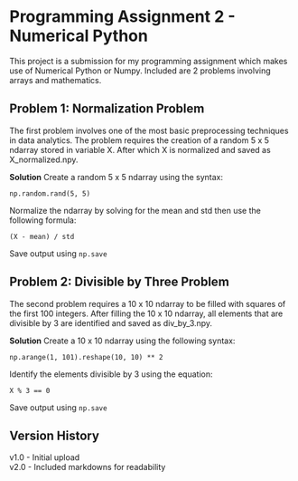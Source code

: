 
# Programming Assignment 2 - Numerical Python

This project is a submission for my programming assignment which makes use of Numerical Python or Numpy. Included are 2 problems involving arrays and mathematics. 

## Problem 1: Normalization Problem

The first problem involves one of the most basic preprocessing techniques in 
data analytics. The problem requires the creation of a random 5 x 5 ndarray stored in variable X. After which X is normalized and saved as X_normalized.npy.

**Solution**
Create a random 5 x 5 ndarray using the syntax:

`np.random.rand(5, 5)`

Normalize the ndarray by solving for the mean and std then use the following formula:

`(X - mean) / std`

Save output using `np.save`

## Problem 2: Divisible by Three Problem

The second problem requires a 10 x 10 ndarray to be filled with squares of the first 100 integers. After filling the 10 x 10 ndarray, all elements that are divisible by 3 are identified and saved as div_by_3.npy.

**Solution**
Create a 10 x 10 ndarray using the following syntax:

`np.arange(1, 101).reshape(10, 10) ** 2 `

Identify the elements divisible by 3 using the equation:

`X % 3 == 0`

Save output using `np.save`

## Version History

v1.0 - Initial upload <br/>
v2.0 - Included markdowns for readability
